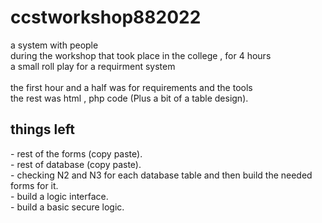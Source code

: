 # ccstworkshop882022
a system with people
<br>
during the workshop that took place in the college , for 4 hours <br>
a small roll play for a requirment system <br>
<br> the first hour and a half was for requirements and the tools 
<br> the rest was html , php code (Plus a bit of a table design).<br>

<h2>things left</h2>
- rest of the forms (copy paste).<br>
- rest of database (copy paste).<br>
- checking N2 and N3 for each database table and then build the needed forms for it.<br>
- build a logic interface.<br>
- build a basic secure logic.<br>
